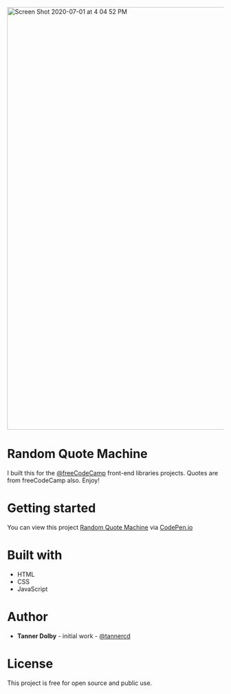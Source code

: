 <img width="980" alt="Screen Shot 2020-07-01 at 4 04 52 PM" src="https://user-images.githubusercontent.com/48612525/86299292-be557380-bbb4-11ea-8704-047c15d07617.png">

# Random Quote Machine 
I built this for the [@freeCodeCamp](https://freecodecamp.org) front-end libraries projects. Quotes are from freeCodeCamp also. Enjoy!

# Getting started
You can view this project [Random Quote Machine](https://codepen.io/spherical/full/jOWrdBq) via [CodePen.io](https://codepen.io)

# Built with
* HTML
* CSS
* JavaScript

# Author
* **Tanner Dolby** - initial work - [@tannercd](https://github.com/tannercd)

# License 
This project is free for open source and public use.